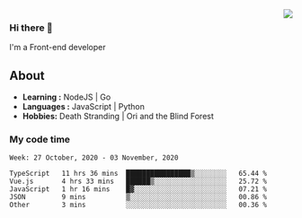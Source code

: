 <img align='right' src="https://github-readme-stats.vercel.app/api?username=strugglebak&show_icons=true">

### Hi there 👋

I'm a Front-end developer

## About

-  **Learning :** NodeJS | Go
-  **Languages :** JavaScript | Python
-  **Hobbies:** Death Stranding | Ori and the Blind Forest

### My code time

<!--START_SECTION:waka-->
```text
Week: 27 October, 2020 - 03 November, 2020

TypeScript   11 hrs 36 mins  ████████████████▒░░░░░░░░   65.44 % 
Vue.js       4 hrs 33 mins   ██████▒░░░░░░░░░░░░░░░░░░   25.72 % 
JavaScript   1 hr 16 mins    █▓░░░░░░░░░░░░░░░░░░░░░░░   07.21 % 
JSON         9 mins          ▒░░░░░░░░░░░░░░░░░░░░░░░░   00.86 % 
Other        3 mins          ░░░░░░░░░░░░░░░░░░░░░░░░░   00.36 % 
```
<!--END_SECTION:waka-->
